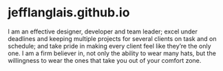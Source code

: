 # jefflanglais.github.io

I am an effective designer, developer and team leader; excel under deadlines and keeping multiple projects for several clients on task and on schedule; and take pride in making every client feel like they’re the only one. I am a firm believer in, not only the ability to wear many hats, but the willingness to wear the ones that take you out of your comfort zone.
